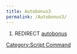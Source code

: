 ```yaml
---
title: Autobonus3
permalink: /Autobonus3/
---
```


1.  REDIRECT [autobonus](/autobonus "wikilink")

[Category:Script Command](/Category:Script_Command "wikilink")